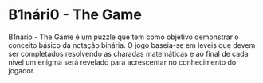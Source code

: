 B1nári0 - The Game
==================

B1nário - The Game é um puzzle que tem como objetivo demonstrar o conceito básico da notação binária. O jogo baseia-se em leveis que devem ser completados resolvendo as charadas matemáticas e ao final de cada nível um enigma será revelado para acrescentar no conhecimento do jogador.


